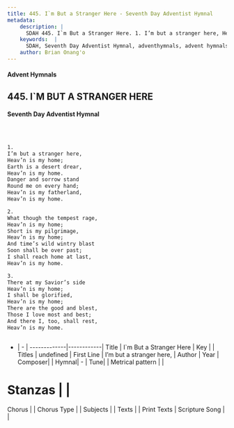 ```yaml
---
title: 445. I`m But a Stranger Here - Seventh Day Adventist Hymnal
metadata:
    description: |
      SDAH 445. I`m But a Stranger Here. 1. I’m but a stranger here, Heav’n is my home; Earth is a desert drear, Heav’n is my home. Danger and sorrow stand Round me on every hand; Heav’n is my fatherland, Heav’n is my home.
    keywords:  |
      SDAH, Seventh Day Adventist Hymnal, adventhymnals, advent hymnals, I`m But a Stranger Here, I’m but a stranger here, 
    author: Brian Onang'o
---
```


#### Advent Hymnals
## 445. I`M BUT A STRANGER HERE
#### Seventh Day Adventist Hymnal

```txt



1.
I’m but a stranger here,
Heav’n is my home;
Earth is a desert drear,
Heav’n is my home.
Danger and sorrow stand
Round me on every hand;
Heav’n is my fatherland,
Heav’n is my home.

2.
What though the tempest rage,
Heav’n is my home;
Short is my pilgrimage,
Heav’n is my home;
And time’s wild wintry blast
Soon shall be over past;
I shall reach home at last,
Heav’n is my home.

3.
There at my Savior’s side
Heav’n is my home;
I shall be glorified,
Heav’n is my home;
There are the good and blest,
Those I love most and best;
And there I, too, shall rest,
Heav’n is my home.



```

- |   -  |
-------------|------------|
Title | I`m But a Stranger Here |
Key |  |
Titles | undefined |
First Line | I’m but a stranger here, |
Author | 
Year | 
Composer|  |
Hymnal|  - |
Tune|  |
Metrical pattern | |
# Stanzas |  |
Chorus |  |
Chorus Type |  |
Subjects |  |
Texts |  |
Print Texts | 
Scripture Song |  |
  
